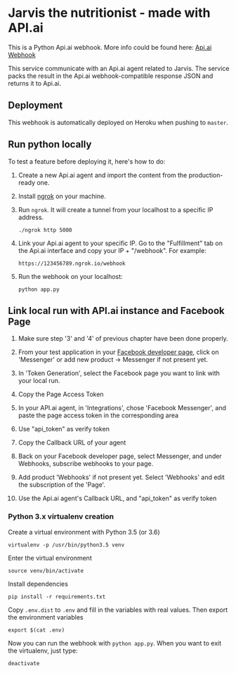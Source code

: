 # Jarvis the nutritionist - made with API.ai

This is a Python Api.ai webhook. More info could be found here:
[Api.ai Webhook](https://docs.api.ai/docs/webhook)

This service communicate with an Api.ai agent related to Jarvis. The service packs the result in the Api.ai webhook-compatible response JSON and returns it to Api.ai.


## Deployment

This webhook is automatically deployed on Heroku when pushing to `master`.

## Run python locally

To test a feature before deploying it, here's how to do:

1) Create a new Api.ai agent and import the content from the production-ready one.

2) Install [ngrok](https://ngrok.com) on your machine.

3) Run `ngrok`. It will create a tunnel from your localhost to a specific IP address. 

    `./ngrok http 5000`

4) Link your Api.ai agent to your specific IP. Go to the "Fulfillment" tab on the Api.ai interface and copy your IP + "/webhook". For example:

    `https://123456789.ngrok.io/webhook`

5) Run the webhook on your localhost:

    `python app.py`


## Link local run with API.ai instance and Facebook Page

1) Make sure step '3' and '4' of previous chapter have been done properly.

2) From your test application in your [Facebook developer page](https://developers.facebook.com), click on 'Messenger' or add new product -> Messenger if not present yet.

3) In 'Token Generation', select the Facebook page you want to link with your local run.

4) Copy the Page Access Token

5) In your API.ai agent, in 'Integrations', chose 'Facebook Messenger', and paste the page access token in the corresponding area

6) Use "api_token" as verify token

7) Copy the Callback URL of your agent

8) Back on your Facebook developer page, select Messenger, and under Webhooks, subscribe webhooks to your page.

9) Add product 'Webhooks' if not present yet. Select 'Webhooks' and edit the subscription of the 'Page'.

10) Use the Api.ai agent's Callback URL, and "api_token" as verify token


### Python 3.x virtualenv creation

Create a virtual environment with Python 3.5 (or 3.6)

	virtualenv -p /usr/bin/python3.5 venv

Enter the virtual environment

	source venv/bin/activate

Install dependencies

	pip install -r requirements.txt

Copy `.env.dist` to `.env` and fill in the variables with real values. Then export the environment variables

	export $(cat .env)

Now you can run the webhook with `python app.py`. When you want to exit the virtualenv, just type:

    deactivate
